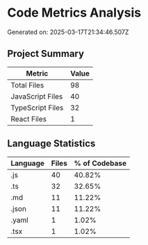 # Code Metrics Analysis

Generated on: 2025-03-17T21:34:46.507Z

## Project Summary

| Metric | Value |
| ------ | ----- |
| Total Files | 98 |
| JavaScript Files | 40 |
| TypeScript Files | 32 |
| React Files | 1 |

## Language Statistics

| Language | Files | % of Codebase |
| -------- | ----- | ------------- |
| .js | 40 | 40.82% |
| .ts | 32 | 32.65% |
| .md | 11 | 11.22% |
| .json | 11 | 11.22% |
| .yaml | 1 | 1.02% |
| .tsx | 1 | 1.02% |
